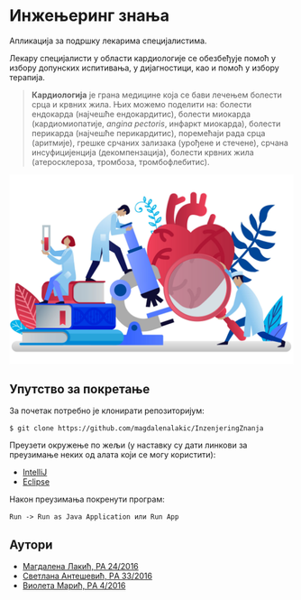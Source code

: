 # Инжењеринг знања

Апликација за подршку лекарима специјалистима.

Лекару специјалисти у области кардиологије се обезбеђује помоћ у избору допунских испитивања, у дијагностици, као и помоћ у избору терапија.


>**Кардиологија** је грана медицине која се бави лечењем болести срца и крвних жила. Њих можемо поделити на: болести ендокарда (најчешће ендокардитис), болести миокарда (кардиомиопатије, *angina pectoris*, инфаркт миокарда), болести перикарда (најчешће перикардитис), поремећаји рада срца (аритмије), грешке срчаних зализака (урођене и стечене), срчана инсуфицијенција (декомпензација), болести крвних жила (атеросклероза, тромбоза, тромбофлебитис).


![Cardiology Logo](Cardiology.jpg)


## Упутство за покретање

За почетак потребно је клонирати репозиторијум:
```
$ git clone https://github.com/magdalenalakic/InzenjeringZnanja
```
Преузети окружење по жељи (у наставку су дати линкови за преузимање неких од алата који се могу користити):

* [IntelliJ](https://www.jetbrains.com/idea/download/#section=windows)
* [Eclipse](https://www.eclipse.org/downloads/)

Након преузимања покренути програм:
```
Run -> Run as Java Application или Run App
```

## Аутори

* [Магдалена Лакић, РА 24/2016](https://github.com/magdalenalakic)
* [Светлана Антешевић, РA 33/2016](https://github.com/SvetlanaAnt)
* [Виолета Марић, РA 4/2016](https://github.com/violetamaric)




